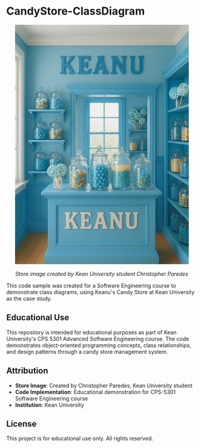 # CandyStore-ClassDiagram

<div align="center">

![Keanu's Candy Store](assets/keanu_candy.png)

*Store image created by Kean University student Christopher Paredes*

</div>

This code sample was created for a Software Engineering course to demonstrate class diagrams, using Keanu's Candy Store at Kean University as the case study.

## Educational Use

This repository is intended for educational purposes as part of Kean University's CPS 5301 Advanced Software Engineering course. The code demonstrates object-oriented programming concepts, class relationships, and design patterns through a candy store management system.

## Attribution

- **Store Image**: Created by Christopher Paredes, Kean University student
- **Code Implementation**: Educational demonstration for CPS-5301 Software Engineering course
- **Institution**: Kean University

## License

This project is for educational use only. All rights reserved.
